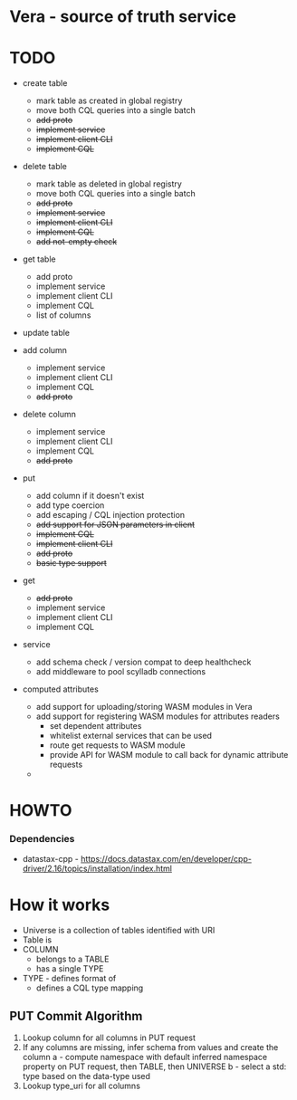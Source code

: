 
# Vera - source of truth service

# TODO

* create table
  * mark table as created in global registry
  * move both CQL queries into a single batch
  * ~~add proto~~
  * ~~implement service~~
  * ~~implement client CLI~~
  * ~~implement CQL~~
* delete table
  * mark table as deleted in global registry
  * move both CQL queries into a single batch
  * ~~add proto~~
  * ~~implement service~~
  * ~~implement client CLI~~
  * ~~implement CQL~~
  * ~~add not-empty check~~
* get table
  * add proto
  * implement service
  * implement client CLI
  * implement CQL
  * list of columns
* update table

* add column
  * implement service
  * implement client CLI
  * implement CQL
  * ~~add proto~~
* delete column
  * implement service
  * implement client CLI
  * implement CQL
  * ~~add proto~~
* put
  * add column if it doesn't exist
  * add type coercion
  * add escaping / CQL injection protection
  * ~~add support for JSON parameters in client~~
  * ~~implement CQL~~
  * ~~implement client CLI~~
  * ~~add proto~~
  * ~~basic type support~~
* get
  * ~~add proto~~
  * implement service
  * implement client CLI
  * implement CQL

* service
  * add schema check / version compat to deep healthcheck
  * add middleware to pool scylladb connections

* computed attributes
  * add support for uploading/storing WASM modules in Vera
  * add support for registering WASM modules for attributes readers
    * set dependent attributes
    * whitelist external services that can be used
    * route get requests to WASM module
    * provide API for WASM module to call back for dynamic attribute requests
  * 

# HOWTO

### Dependencies

* datastax-cpp - https://docs.datastax.com/en/developer/cpp-driver/2.16/topics/installation/index.html

# How it works

* Universe is a collection of tables identified with URI
* Table is 
* COLUMN
  * belongs to a TABLE
  * has a single TYPE
* TYPE - defines format of 
  * defines a CQL type mapping



## PUT Commit Algorithm

1. Lookup column for all columns in PUT request
2. If any columns are missing, infer schema from values and create the column
  a - compute namespace with default inferred namespace property on PUT request, then TABLE, then UNIVERSE
  b - select a std: type based on the data-type used 
2. Lookup type_uri for all columns
